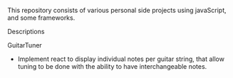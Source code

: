This repository consists of various personal side projects using javaScript, and some frameworks. 

Descriptions

GuitarTuner
  - Implement react to display individual notes per guitar string, that allow tuning to be done with the ability to have interchangeable notes.
